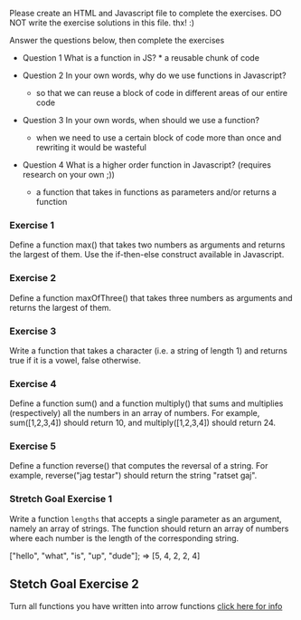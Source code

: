 Please create an HTML and Javascript file to complete the exercises.
DO NOT write the  exercise solutions in this file. thx! :)


Answer the questions below, then complete the exercises

- Question 1 
    What is a function in JS?
        * a reusable chunk of code

- Question 2
In your own words, why do we use functions in Javascript?
    * so that we can reuse a block of code in different areas of our entire code

- Question 3
In your own words, when should we use a function?
    * when we need to use a certain block of code more than once and rewriting it would be wasteful

- Question 4
 What is a higher order function in Javascript? (requires research on your own ;))
    * a function that takes in functions as parameters and/or returns a function







### Exercise 1

Define a function max() that takes two numbers as arguments and returns the largest of them. Use the if-then-else construct available in Javascript.


### Exercise 2

Define a function maxOfThree() that takes three numbers as arguments and returns the largest of them.



### Exercise 3

Write a function that takes a character (i.e. a string of length 1) and returns true if it is a vowel, false otherwise.


### Exercise 4 

Define a function sum() and a function multiply() that sums and multiplies (respectively) all the numbers in an array of numbers. For example, sum([1,2,3,4]) should return 10, and multiply([1,2,3,4]) should return 24.

### Exercise 5 
Define a function reverse() that computes the reversal of a string. For example, reverse("jag testar") should return the string "ratset gaj".






### Stretch Goal Exercise 1

Write a function `lengths` that accepts a single parameter as an argument, namely an array of strings. The function should return an array of numbers where each number is the length of the corresponding string.

 ["hello", "what", "is", "up", "dude"]; => [5, 4, 2, 2, 4]



## Stetch Goal Exercise 2
Turn all functions you have written into arrow functions [click here for info](https://developer.mozilla.org/en-US/docs/Web/JavaScript/Reference/Functions/Arrow_functions)